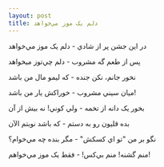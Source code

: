 ```yaml
---
layout: post
title: دلم يک موز مي‌خواهد
---
```


در اين جشن پر از شادي - دلم يک موز مي‌خواهد

پس از طعم گه مشروب - دلم چي‌توز ميخواهد

نخور جانم، نکن جنده - که ليمو مال من باشد

ميان سيني مشروب - خوراکش يار من باشد!

بخور يک دانه از تخمه - ولي کوني! نه بيش از آن

بده قليون رو به دستم - که باشد نوبتم الآن

نگو بر من "تو اي کسکش" - مگر بنده چه مي‌خوام؟

منم گشنه! منم بي‌کس! - فقط يک موز مي‌خواهم!